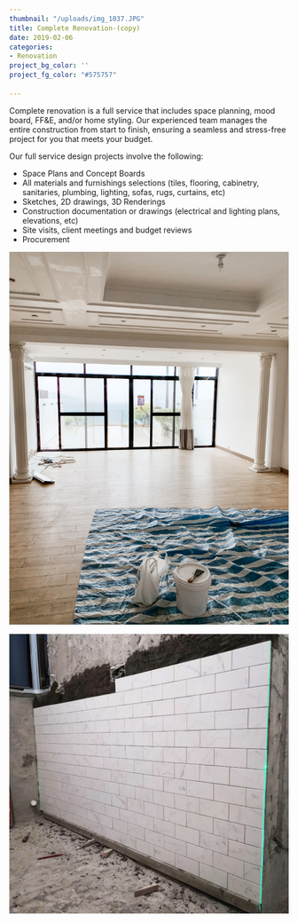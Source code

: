 ```yaml
---
thumbnail: "/uploads/img_1037.JPG"
title: Complete Renovation-(copy)
date: 2019-02-06
categories:
- Renovation
project_bg_color: ''
project_fg_color: "#575757"

---
```

Complete renovation is a full service that includes space planning, mood board, FF&E, and/or home styling. Our experienced team manages the entire construction from start to finish, ensuring a seamless and stress-free project for you that meets your budget. 

Our full service design projects involve the following:

* Space Plans and Concept Boards
* All materials and furnishings selections (tiles, flooring, cabinetry, sanitaries, plumbing, lighting, sofas, rugs, curtains, etc)
* Sketches, 2D drawings, 3D Renderings
* Construction documentation or drawings (electrical and lighting plans, elevations, etc)
* Site visits, client meetings and budget reviews
* Procurement

![](/uploads/img_2227.JPG)

![](/uploads/ce9d9080-db93-4fea-b3e2-f1e5359936ec.JPG)
